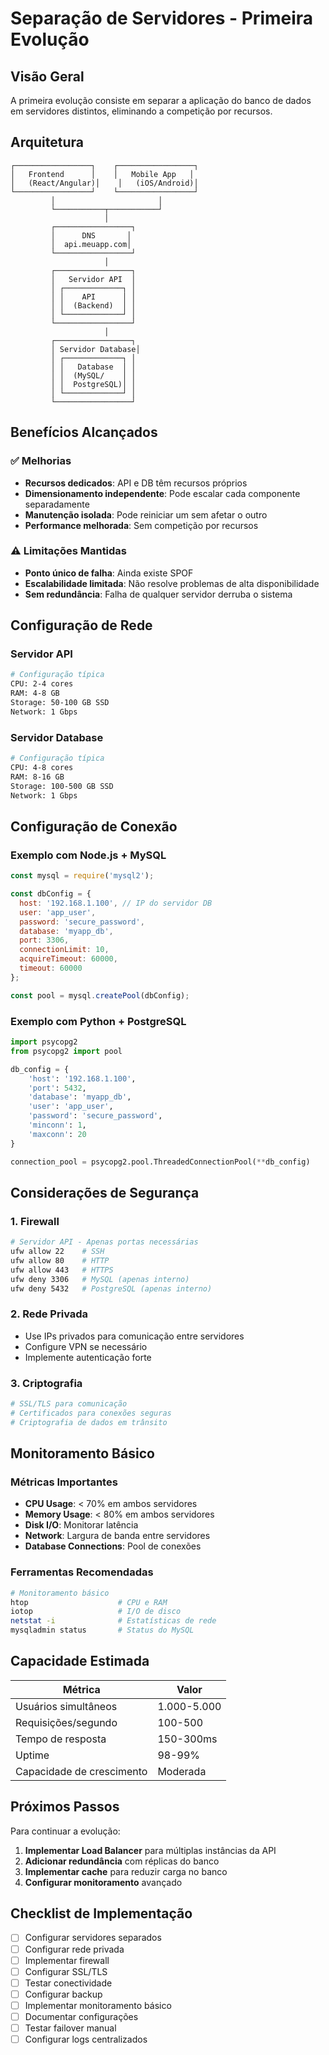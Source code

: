 # Separação de Servidores - Primeira Evolução

## Visão Geral

A primeira evolução consiste em separar a aplicação do banco de dados em servidores distintos, eliminando a competição por recursos.

## Arquitetura

```
┌─────────────────┐    ┌─────────────────┐
│   Frontend      │    │   Mobile App   │
│   (React/Angular)│    │   (iOS/Android)│
└─────────────────┘    └─────────────────┘
         │                       │
         └───────────┬───────────┘
                     │
         ┌─────────────────┐
         │      DNS       │
         │  api.meuapp.com│
         └─────────────────┘
                     │
         ┌─────────────────┐
         │   Servidor API  │
         │ ┌─────────────┐ │
         │ │    API      │ │
         │ │  (Backend)  │ │
         │ └─────────────┘ │
         └─────────────────┘
                     │
         ┌─────────────────┐
         │ Servidor Database│
         │ ┌─────────────┐ │
         │ │   Database  │ │
         │ │  (MySQL/    │ │
         │ │  PostgreSQL)│ │
         │ └─────────────┘ │
         └─────────────────┘
```

## Benefícios Alcançados

### ✅ Melhorias
- **Recursos dedicados**: API e DB têm recursos próprios
- **Dimensionamento independente**: Pode escalar cada componente separadamente
- **Manutenção isolada**: Pode reiniciar um sem afetar o outro
- **Performance melhorada**: Sem competição por recursos

### ⚠️ Limitações Mantidas
- **Ponto único de falha**: Ainda existe SPOF
- **Escalabilidade limitada**: Não resolve problemas de alta disponibilidade
- **Sem redundância**: Falha de qualquer servidor derruba o sistema

## Configuração de Rede

### Servidor API
```bash
# Configuração típica
CPU: 2-4 cores
RAM: 4-8 GB
Storage: 50-100 GB SSD
Network: 1 Gbps
```

### Servidor Database
```bash
# Configuração típica
CPU: 4-8 cores
RAM: 8-16 GB
Storage: 100-500 GB SSD
Network: 1 Gbps
```

## Configuração de Conexão

### Exemplo com Node.js + MySQL
```javascript
const mysql = require('mysql2');

const dbConfig = {
  host: '192.168.1.100', // IP do servidor DB
  user: 'app_user',
  password: 'secure_password',
  database: 'myapp_db',
  port: 3306,
  connectionLimit: 10,
  acquireTimeout: 60000,
  timeout: 60000
};

const pool = mysql.createPool(dbConfig);
```

### Exemplo com Python + PostgreSQL
```python
import psycopg2
from psycopg2 import pool

db_config = {
    'host': '192.168.1.100',
    'port': 5432,
    'database': 'myapp_db',
    'user': 'app_user',
    'password': 'secure_password',
    'minconn': 1,
    'maxconn': 20
}

connection_pool = psycopg2.pool.ThreadedConnectionPool(**db_config)
```

## Considerações de Segurança

### 1. Firewall
```bash
# Servidor API - Apenas portas necessárias
ufw allow 22    # SSH
ufw allow 80    # HTTP
ufw allow 443   # HTTPS
ufw deny 3306   # MySQL (apenas interno)
ufw deny 5432   # PostgreSQL (apenas interno)
```

### 2. Rede Privada
- Use IPs privados para comunicação entre servidores
- Configure VPN se necessário
- Implemente autenticação forte

### 3. Criptografia
```bash
# SSL/TLS para comunicação
# Certificados para conexões seguras
# Criptografia de dados em trânsito
```

## Monitoramento Básico

### Métricas Importantes
- **CPU Usage**: < 70% em ambos servidores
- **Memory Usage**: < 80% em ambos servidores
- **Disk I/O**: Monitorar latência
- **Network**: Largura de banda entre servidores
- **Database Connections**: Pool de conexões

### Ferramentas Recomendadas
```bash
# Monitoramento básico
htop                    # CPU e RAM
iotop                   # I/O de disco
netstat -i              # Estatísticas de rede
mysqladmin status       # Status do MySQL
```

## Capacidade Estimada

| Métrica | Valor |
|---------|-------|
| Usuários simultâneos | 1.000-5.000 |
| Requisições/segundo | 100-500 |
| Tempo de resposta | 150-300ms |
| Uptime | 98-99% |
| Capacidade de crescimento | Moderada |

## Próximos Passos

Para continuar a evolução:

1. **Implementar Load Balancer** para múltiplas instâncias da API
2. **Adicionar redundância** com réplicas do banco
3. **Implementar cache** para reduzir carga no banco
4. **Configurar monitoramento** avançado

## Checklist de Implementação

- [ ] Configurar servidores separados
- [ ] Configurar rede privada
- [ ] Implementar firewall
- [ ] Configurar SSL/TLS
- [ ] Testar conectividade
- [ ] Configurar backup
- [ ] Implementar monitoramento básico
- [ ] Documentar configurações
- [ ] Testar failover manual
- [ ] Configurar logs centralizados
